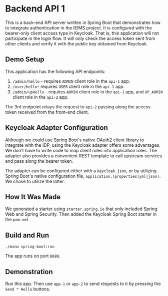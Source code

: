 # Backend API 1

This is a back-end API server written in Spring Boot that demonstrates
how to integrate authentication in the IEIMS project. It is configured
with the bearer-only client access type in Keycloak. That is, this
application will not participate in the login flow. It will only
check the access token sent from other clients and verify it with the
public key obtained from Keycloak.

## Demo Setup

This application has the following API endpoints:

1. `/admin/hello` - requires `ADMIN` client role in the `api-1` app.
2. `/user/hello`- requires `USER` client role in the `api-1` app.
3. `/admin/upHello` - requires `ADMIN` client role in the `api-1` app,
and `UP_ADMIN` client role in the `api-2` app.
   
The 3rd endpoint relays the request to `api-2` passing along the
access token received from the front-end client.
   
## Keycloak Adapter Configuration

Although we could use Spring Boot's native OAuth2 client library to
integrate with the IDP, using the Keycloak adapter offers some
advantages. We don't have to write code to map client roles into
application roles. The adapter also provides a convenient REST
template to call upstream services and pass along the bearer token.

The adapter can be configured either with a `keycloak.json`, or by
utilizing Spring Boot's native configuration file,
`application.(properties|yml|json)`. We chose to utilize the latter.

## How It Was Made

We generated a starter using `starter.spring.io` that only included
Spring Web and Spring Security. Then added the Keycloak Spring Boot
starter in the `pom.xml`

## Build and Run
```shell
./mvnw spring-boot:run
```

The app runs on port `8080`.

## Demonstration

Run this app. Then use `app-1` or `app-2` to send requests to it
by pressing the `Send * Hello` buttons.
